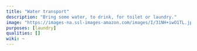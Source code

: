 ```yaml
---
title: "Water transport"
description: "Bring some water, to drink, for toilet or laundry."
image: "https://images-na.ssl-images-amazon.com/images/I/31NH+iwO1TL.jpg"
purposes: [laundry]
qualities: []
wiki: ~
---
```

